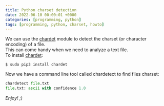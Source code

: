 ```yaml
---
title: Python charset detection
date: 2022-06-10 00:00:01 +0000
categories: [programming, python]
tags: [programming, python, charset, howto]
---
```


We can use the [chardet](https://github.com/chardet/chardet) module to detect the charset (or character encoding) of a file.  
This can come handy when we need to analyze a text file.  
To install [chardet](https://github.com/chardet/chardet):  

```shell
$ sudo pip3 install chardet
```

Now we have a command line tool called chardetect to find files charset:

```python
chardetect file.txt
file.txt: ascii with confidence 1.0
```

_Enjoy! ;)_

